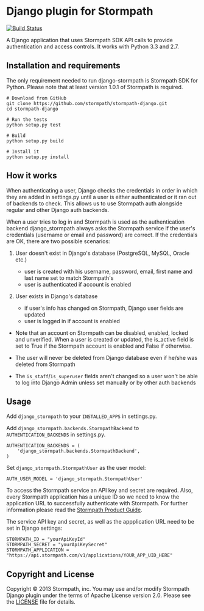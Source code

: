 # Django plugin for Stormpath

[![Build Status](https://travis-ci.org/stormpath/stormpath-django.png?branch=master)](https://travis-ci.org/stormpath/stormpath-django)

A Django application that uses Stormpath SDK API calls to provide
authentication and access controls. It works with Python 3.3 and 2.7.

## Installation and requirements

The only requirement needed to run django-stormpath is Stormpath SDK for
Python. Please note that at least version 1.0.1 of Stormpath is
required.

    # Download from GitHub
    git clone https://github.com/stormpath/stormpath-django.git
    cd stormpath-django

    # Run the tests
    python setup.py test

    # Build
    python setup.py build

    # Install it
    python setup.py install


## How it works

When authenticating a user, Django checks the credentials in order in which
they are added in settings.py until a user is either authenticated or it ran
out of backends to check. This allows us to use Stormpath auth alongside
regular and other Django auth backends.

When a user tries to log in and Stormpath is used as the authentication backend
django_stormpath always asks the Stormpath service if the user's credentials
(username or email and password) are correct. If the credentials are OK, there
are two possible scenarios:

1. User doesn't exist in Django's database (PostgreSQL, MySQL, Oracle etc.)
    - user is created with his username, password, email, first name and last
      name set to match Stormpath's
    - user is authenticated if account is enabled


2. User exists in Django's database
    - if user's info has changed on Stormpath, Django user fields are updated
    - user is logged in if account is enabled


* Note that an account on Stormpath can be disabled, enabled, locked and
  unverified. When a user is created or updated, the is_active field is set
  to True if the Stormpath account is enabled and False if otherwise.

* The user will never be deleted from Django database even if he/she was
  deleted from Stormpath

* The `is_staff`/`is_superuser` fields aren't changed so a user won't be able
  to log into Django Admin unless set manually or by other auth backends


## Usage

Add `django_stormpath` to your `INSTALLED_APPS` in settings.py.

Add `django_stormpath.backends.StormpathBackend` to `AUTHENTICATION_BACKENDS`
in settings.py.

    AUTHENTICATION_BACKENDS = (
        'django_stormpath.backends.StormpathBackend',
    )

Set `django_stormpath.StormpathUser` as the user model:

    AUTH_USER_MODEL = 'django_stormpath.StormpathUser'

To access the Stormpath service an API key and secret are required. Also, every
Stormpath application has a unique ID so we need to know the application URL to
successfully authenticate with Stormpath. For further information please read
the [Stormpath Product Guide](http://www.stormpath.com/docs/python/product-guide).

The service API key and secret, as well as the appplication URL need to be
set in Django settings:

    STORMPATH_ID = "yourApiKeyId"
    STORMPATH_SECRET = "yourApiKeySecret"
    STORMPATH_APPLICATION = "https://api.stormpath.com/v1/applications/YOUR_APP_UID_HERE"


## Copyright and License

Copyright &copy; 2013 Stormpath, inc. You may use and/or modify Stormpath Django
plugin under the terms of Apache License version 2.0. Please see the
[LICENSE](LICENSE) file for details.
